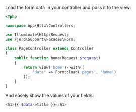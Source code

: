Load the form data in your controller and pass it to the view:

```php
<?php

namespace App\Http\Controllers;

use Illuminate\Http\Request;
use Fjord\Support\Facades\Form;

class PageController extends Controller
{
    public function home(Request $request)
    {
        return view('home')->with([
            'data' => Form::load('pages', 'home')
        ]);
    }
}
```

And easely show the values of your fields:

```php
<h1>{{ $data->title }}</h1>
```
